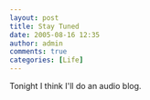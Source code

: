 ```yaml
---
layout: post
title: Stay Tuned
date: 2005-08-16 12:35
author: admin
comments: true
categories: [Life]
---
```

Tonight I think I&apos;ll do an audio blog.
